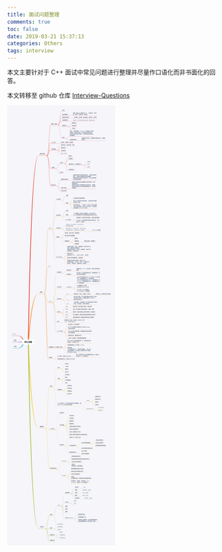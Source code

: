 ```yaml
---
title: 面试问题整理
comments: true
toc: false
date: 2019-03-21 15:37:13
categories: Others
tags: interview
---
```


本文主要针对于 C++ 面试中常见问题进行整理并尽量作口语化而非书面化的回答。

<!--more-->

本文转移至 github 仓库 [Interview-Questions](https://github.com/antFaiz5z/Interview-Questions)

![思维导图](/images/all.png)
